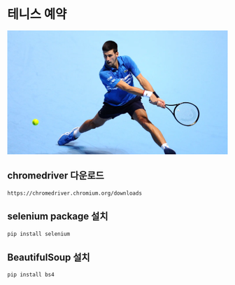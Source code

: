 # 테니스 예약

<img src="./images/tennis.webp"/>

## chromedriver 다운로드
```
https://chromedriver.chromium.org/downloads
```

## selenium package 설치
```zsh
pip install selenium
```

## BeautifulSoup 설치
```zsh
pip install bs4
```